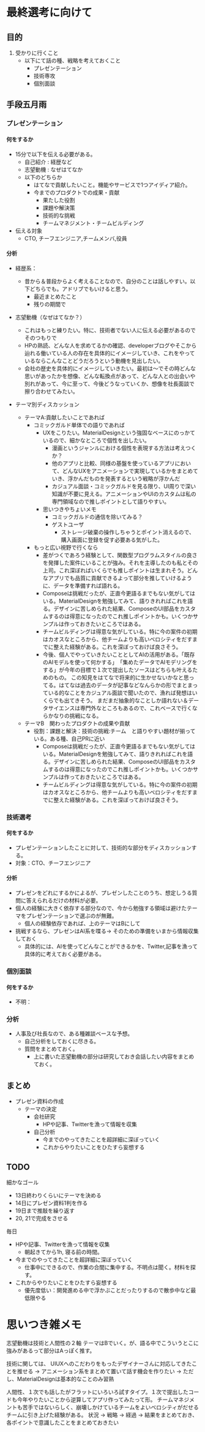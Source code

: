 # 最終選考に向けて

## 目的

1. 受かりに行くこと
    - 以下にて話の種、戦略を考えておくこと
        - プレゼンテーション
        - 技術専攻
        - 個別面談

## 手段五月雨

### プレゼンテーション
#### 何をするか
- 15分で以下を伝える必要がある。
    - 自己紹介 : 経歴など
    - 志望動機 : なぜはてなか
    - 以下のどちらか
        - はてなで貢献したいこと。機能やサービスで1つアイディア紹介。
        - 今までのプロダクトでの成果・貢献
            - 果たした役割
            - 課題や解決策
            - 技術的な挑戦
            - チームマネジメント・チームビルディング
- 伝える対象
    - CTO, チーフエンジニア,チームメンバ,役員

#### 分析
- 経歴系：
    - 昔から＆普段からよく考えることなので、自分のことは話しやすい。以下どちらでも。アドリブでもいけると思う。
        - 最近まとめたこと
        - 残りの期間で

- 志望動機（なぜはてなか？）
    - これはもっと練りたい。特に、技術者でない人に伝える必要があるのでそのつもりで
    - HPの熟読、どんな人を求めてるかの確認、developerブログやそこから辿れる働いている人の存在を具体的にイメージしていき、これをやっているならこんなことどうだろうという動機を見出したい。
    - 会社の歴史を具体的にイメージしていきたい。最初は〜でその時どんな思いがあったかを想像、どんな転換点があって、どんな人との出会いや別れがあって、今に至って、今後どうなっていくか、想像を社長面談で擦り合わせてみたい。
- テーマ別ディスカッション
    - テーマA:貢献したいことであれば
        - コミックガルド単体での語りであれば
            - UXをこりたい。MaterialDesignという強固なベースにのっかているので、細かなところで個性を出したい。
                - 漫画というジャンルにおける個性を表現する方法は考えつくか？
                - 他のアプリと比較、同様の基盤を使っているアプリにおいて、どんなUXをアニメーションで実現しているかをまとめていき、浮かんだものを発表するという戦略が浮かんだ
                - カジュアル面談・コミックガルドを見る限り、UI周りで深い知識が不要に見える。アニメーションやUIのカスタムは私の専門領域なので推しポイントとして語りやすい。  
            - 思いつきやちょいメモ
                - コミックガルドの通信を除いてみる？
                - ゲストユーザ
                    - ストレージ破棄の操作しちゃうとポイント消えるので、購入画面に登録を促す必要ある気がした。
        - もっと広い視野で行くなら
            - 差がつくであろう経験として、関数型プログラムスタイルの良さを発揮した案件にいることが強み。それを主導したのも私とその上司。これ深ぼればいくらでも推しポイントは生まれそう。どんなアプリでも品質に貢献できるよって部分を推していけるように、データを準備すれば語れる。
            - Composeは挑戦だったが、正直今更語るまでもない気がしてはいる。MaterialDesignを勉強してみて、語りきれればこれを語る。デザインに苦しめられた結果、ComposeのUI部品をカスタムするのは得意になったのでこれ推しポイントかも。いくつかサンプルは作っておきたいところではある。
            - チームビルディングは得意な気がしている。特に今の案件の初期はカオスなところから、他チームよりも高いベロシティをだすまでに整えた経験がある。これを深ぼっておけば良さそう。
            - 今後、個人でやっていきたいこととしてAIの活用がある。「既存のAIモデルを使って何かする」　「集めたデータでAIモデリングをする」が今年の目標で１次で提出したソースはどちらも叶えるためのもの。
            この知見をはてなで将来的に生かせないかなと思ってる。はてなは過去のデータが記事などなんらかの形でまとまっている的なことをカジュアル面談で聞いたので、漁れば発想はいくらでも出てきそう。
            まだまだ抽象的なことしか語れない＆データサイエンスは専門外なところもあるので、これベースで行くならかなりの挑戦になる。
    - テーマB　関わったプロダクトの成果や貢献
        - 役割：課題と解決：技術の挑戦:チーム　と語りやすい題材が揃っている。ある種、自己PRに近い
            - Composeは挑戦だったが、正直今更語るまでもない気がしてはいる。MaterialDesignを勉強してみて、語りきれればこれを語る。デザインに苦しめられた結果、ComposeのUI部品をカスタムするのは得意になったのでこれ推しポイントかも。いくつかサンプルは作っておきたいところではある。
            - チームビルディングは得意な気がしている。特に今の案件の初期はカオスなところから、他チームよりも高いベロシティをだすまでに整えた経験がある。これを深ぼっておけば良さそう。

### 技術選考
#### 何をするか
- プレゼンテーションしたことに対して、技術的な部分をディスカッションする。
- 対象：CTO、チーフエンジニア

#### 分析

- プレゼンをどれにするかによるが、プレゼンしたことのうち、想定しうる質問に答えられるだけの材料が必要。
- 個人の経験に大きく依存する部分なので、今から勉強する領域は避けたテーマをプレゼンテーションで選ぶのが無難。
    - 個人の経験依存であれば、上のテーマはBにして
- 挑戦するなら、プレゼンはAI系を喋る-> そのための準備をいまから情報収集しておく
    - 具体的には、AIを使ってどんなことができるかを、Twitter,記事を漁って具体的に考えておく必要がある。

### 個別面談
#### 何をするか

- 不明：

### 分析

- 人事及び社長なので、ある種雑談ベースな予想。
    - 自己分析をしておくに尽きる。
    - 質問をまとめておく。
        - 上に書いた志望動機の部分は研究しておき会話したい内容をまとめておく。


## まとめ
- プレゼン資料の作成
    - テーマの決定
        - 会社研究
            - HPや記事、Twitterを漁って情報を収集
        - 自己分析
            - 今までのやってきたことを超詳細に深ぼっていく
            - これからやりたいことをひたすら妄想する


## TODO 
細かなゴール
- 13日終わりくらいにテーマを決める
- 14日にプレゼン資料1判を作る
- 19日まで推敲を繰り返す
- 20, 21で完成をさせる

毎日
- HPや記事、Twitterを漁って情報を収集
    - 朝起きてから1h, 寝る前の時間。
- 今までのやってきたことを超詳細に深ぼっていく
    - 仕事中にできるので、作業の合間に集中する。不明点は聞く。材料を探す。
- これからやりたいことをひたすら妄想する
    - 優先度低い：開発進める中で浮かぶことだったりするので散歩中など最低限やる



# 思いつき雑メモ
志望動機は技術と人間性の２軸
テーマはBでいく。が、語る中でこういうとこに強みがあるって部分はAっぽく推す。

技術に関しては、
UIUXへのこだわりをもったデザイナーさんに対応してきたことを推せる
-> アニメーション系をまとめて置いて話す機会を作りたい
-> ただし、MaterialDesignは基本的なことのみ習熟

人間性、１次でも話したがフラットにいろいろ試すタイプ。１次で提出したコードも今年やりたいことから逆算してアプリ作ってみたって形。
チームマネジメントも苦手ではないらしく、崩壊しかけているチームをよいベロシティがだせるチームに引き上げた経験がある。
状況 -> 戦略 -> 経過 -> 結果をまとめておき、各ポイントで意識したことをまとめておきたい
